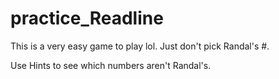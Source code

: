 # practice_Readline

This is a very easy game to play lol. Just don't pick Randal's #.

Use Hints to see which numbers aren't Randal's.
